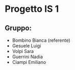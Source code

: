 # Progetto IS 1

## Gruppo:
* Bombino Bianca (referente)
* Gesuele Luigi
* Volpi Sara
* Guerrini Nadia
* Ciampi Emiliano


